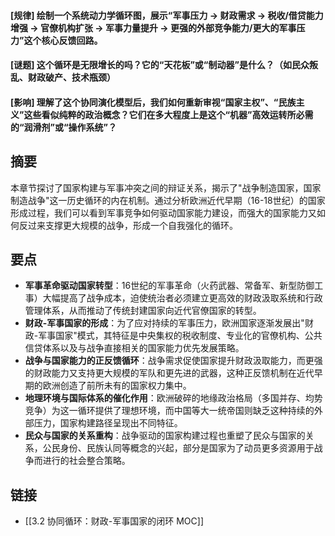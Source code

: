 #### [规律] 绘制一个系统动力学循环图，展示“军事压力 -> 财政需求 -> 税收/借贷能力增强 -> 官僚机构扩张 -> 军事力量提升 -> 更强的外部竞争能力/更大的军事压力”这个核心反馈回路。


#### [谜题] 这个循环是无限增长的吗？它的“天花板”或“制动器”是什么？（如民众叛乱、财政破产、技术瓶颈）


#### [影响] 理解了这个协同演化模型后，我们如何重新审视“国家主权”、“民族主义”这些看似纯粹的政治概念？它们在多大程度上是这个“机器”高效运转所必需的“润滑剂”或“操作系统”？


## 摘要
本章节探讨了国家构建与军事冲突之间的辩证关系，揭示了"战争制造国家，国家制造战争"这一历史循环的内在机制。通过分析欧洲近代早期（16-18世纪）的国家形成过程，我们可以看到军事竞争如何驱动国家能力建设，而强大的国家能力又如何反过来支撑更大规模的战争，形成一个自我强化的循环。

## 要点

- **军事革命驱动国家转型**：16世纪的军事革命（火药武器、常备军、新型防御工事）大幅提高了战争成本，迫使统治者必须建立更高效的财政汲取系统和行政管理体系，从而推动了传统封建国家向近代官僚国家的转型。
- **财政-军事国家的形成**：为了应对持续的军事压力，欧洲国家逐渐发展出"财政-军事国家"模式，其特征是中央集权的税收制度、专业化的官僚机构、公共信贷体系以及与战争直接相关的国家能力优先发展策略。
- **战争与国家能力的正反馈循环**：战争需求促使国家提升财政汲取能力，而更强的财政能力又支持更大规模的军队和更先进的武器，这种正反馈机制在近代早期的欧洲创造了前所未有的国家权力集中。
- **地理环境与国际体系的催化作用**：欧洲破碎的地缘政治格局（多国并存、均势竞争）为这一循环提供了理想环境，而中国等大一统帝国则缺乏这种持续的外部压力，国家构建路径呈现出不同特征。
- **民众与国家的关系重构**：战争驱动的国家构建过程也重塑了民众与国家的关系，公民身份、民族认同等概念的兴起，部分是国家为了动员更多资源用于战争而进行的社会整合策略。

## 链接

- [[3.2 协同循环：财政-军事国家的闭环 MOC]]
